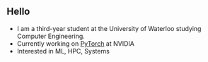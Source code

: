 ## Hello
- I am a third-year student at the University of Waterloo studying Computer Engineering.
- Currently working on [PyTorch](https://github.com/pytorch/pytorch) at NVIDIA
- Interested in ML, HPC, Systems
<!--
**AaronWang04/AaronWang04** is a ✨ _special_ ✨ repository because its `README.md` (this file) appears on your GitHub profile.

Here are some ideas to get you started:

- 🔭 I’m currently working on ...
- 🌱 I’m currently learning ...
- 👯 I’m looking to collaborate on ...
- 🤔 I’m looking for help with ...
- 💬 Ask me about ...
- 📫 How to reach me: ...
- 😄 Pronouns: ...
- ⚡ Fun fact: ...
-->
